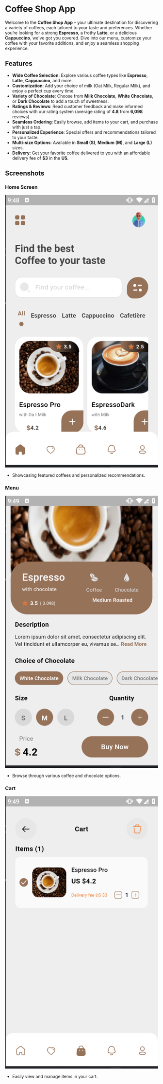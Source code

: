 # Coffee Shop App

Welcome to the **Coffee Shop App** – your ultimate destination for discovering a variety of coffees, each tailored to your taste and preferences. Whether you’re looking for a strong **Espresso**, a frothy **Latte**, or a delicious **Cappuccino**, we've got you covered. Dive into our menu, customize your coffee with your favorite additions, and enjoy a seamless shopping experience.

## Features

- **Wide Coffee Selection**: Explore various coffee types like **Espresso**, **Latte**, **Cappuccino**, and more.
- **Customization**: Add your choice of milk (Oat Milk, Regular Milk), and enjoy a perfect cup every time.
- **Variety of Chocolate**: Choose from **Milk Chocolate**, **White Chocolate**, or **Dark Chocolate** to add a touch of sweetness.
- **Ratings & Reviews**: Read customer feedback and make informed choices with our rating system (average rating of **4.8** from **6,098** reviews).
- **Seamless Ordering**: Easily browse, add items to your cart, and purchase with just a tap.
- **Personalized Experience**: Special offers and recommendations tailored to your taste.
- **Multi-size Options**: Available in **Small (S)**, **Medium (M)**, and **Large (L)** sizes.
- **Delivery**: Get your favorite coffee delivered to you with an affordable delivery fee of **$3** in the **US**.

## Screenshots

### Home Screen
![Home Screen](assets/screenshots/home.png)
- Showcasing featured coffees and personalized recommendations.

### Menu
![Item Customization](assets/screenshots/item_custom.png)
- Browse through various coffee and chocolate options.

### Cart
![Cart](assets/screenshots/cart.png)
- Easily view and manage items in your cart.

